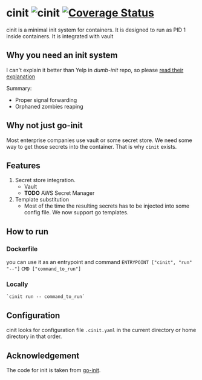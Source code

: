 # cinit ![cinit](https://github.com/techniumlabs/cinit/workflows/Go/badge.svg) [![Coverage Status](https://coveralls.io/repos/github/techniumlabs/cinit/badge.svg?branch=master)](https://coveralls.io/github/techniumlabs/cinit?branch=master)
cinit is a minimal init system for containers. It is designed to run as PID 1 inside containers. It is integrated with vault

## Why you need an init system

I can't explain it better than Yelp in *dumb-init* repo, so please [read their explanation](https://github.com/Yelp/dumb-init/blob/v1.2.0/README.md#why-you-need-an-init-system)

Summary:
- Proper signal forwarding
- Orphaned zombies reaping


## Why not just go-init
Most enterprise companies use vault or some secret store. We need some way to get those secrets into the container. That is why `cinit` exists.

## Features
1. Secret store integration.
   - Vault
   - **TODO** AWS Secret Manager
2. Template substitution
   - Most of the time the resulting secrets has to be injected into some config file. We now support go templates.

## How to run
### Dockerfile
you can use it as an entrypoint and command
    `ENTRYPOINT ["cinit", "run" "--"]`
    `CMD ["command_to_run"]`

### Locally
    `cinit run -- command_to_run`

## Configuration
cinit looks for configuration file `.cinit.yaml` in the current directory or home directory in that order.

## Acknowledgement
The code for init is taken from [go-init](https://github.com/pablo-ruth/go-init).
